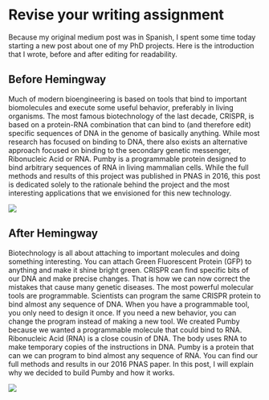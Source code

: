 # Revise your writing assignment

Because my original medium post was in Spanish, I spent some time today starting a new post about one of my PhD projects.  Here is the introduction that I wrote, before and after editing for readability.

## Before Hemingway

Much of modern bioengineering is based on tools that bind to important biomolecules and execute some useful behavior, preferably in living organisms. The most famous biotechnology of the last decade, CRISPR, is based on a protein-RNA combination that can bind to (and therefore edit) specific sequences of DNA in the genome of basically anything.
While most research has focused on binding to DNA, there also exists an alternative approach focused on binding to the secondary genetic messenger, Ribonucleic Acid or RNA. Pumby is a programmable protein designed to bind arbitrary sequences of RNA in living mammalian cells.
While the full methods and results of this project was published in PNAS in 2016, this post is dedicated solely to the rationale behind the project and the most interesting applications that we envisioned for this new technology.

![](/before.png)

## After Hemingway

Biotechnology is all about attaching to important molecules and doing something interesting. You can attach Green Fluorescent Protein (GFP) to anything and make it shine bright green. CRISPR can find specific bits of our DNA and make precise changes. That is how we can now correct the mistakes that cause many genetic diseases.
The most powerful molecular tools are programmable. Scientists can program the same CRISPR protein to bind almost any sequence of DNA. When you have a programmable tool, you only need to design it once. If you need a new behavior, you can change the program instead of making a new tool.
We created Pumby because we wanted a programmable molecule that could bind to RNA. Ribonucleic Acid (RNA) is a close cousin of DNA. The body uses RNA to make temporary copies of the instructions in DNA. Pumby is a protein that can we can program to bind almost any sequence of RNA.
You can find our full methods and results in our 2016 PNAS paper. In this post, I will explain why we decided to build Pumby and how it works.

![](/after.png)